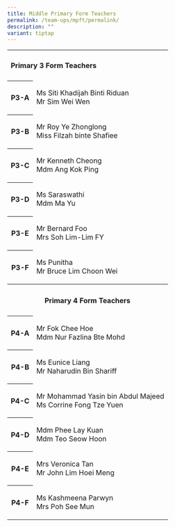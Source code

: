 ```yaml
---
title: Middle Primary Form Teachers
permalink: /team-ups/mpft/permalink/
description: ""
variant: tiptap
---
```

<table><tbody><tr><td rowspan="1" colspan="2"><h4>Primary 3 Form Teachers</h4></td></tr><tr><th rowspan="1" colspan="1"><p>P3-A</p></th><td rowspan="1" colspan="1"><p>Ms Siti Khadijah Binti Riduan<br>Mr Sim Wei Wen</p></td></tr><tr><th rowspan="1" colspan="1"><p>P3-B</p></th><td rowspan="1" colspan="1"><p>Mr Roy Ye Zhonglong<br>Miss Filzah binte Shafiee</p></td></tr><tr><th rowspan="1" colspan="1"><p>P3-C</p></th><td rowspan="1" colspan="1"><p>Mr Kenneth Cheong&nbsp;<br>Mdm Ang Kok Ping</p></td></tr><tr><th rowspan="1" colspan="1"><p>P3-D</p></th><td rowspan="1" colspan="1"><p>Ms Saraswathi<br>Mdm Ma Yu</p></td></tr><tr><th rowspan="1" colspan="1"><p>P3-E</p></th><td rowspan="1" colspan="1"><p>Mr Bernard Foo<br>Mrs Soh Lim-Lim FY</p></td></tr><tr><th rowspan="1" colspan="1"><p>P3-F</p></th><td rowspan="1" colspan="1"><p>Ms Punitha<br>Mr Bruce Lim Choon Wei</p></td></tr><tr><th rowspan="1" colspan="2"><p></p><h4>Primary 4 Form Teachers</h4></th></tr><tr><th rowspan="1" colspan="1"><p>P4-A</p></th><td rowspan="1" colspan="1"><p>Mr Fok Chee Hoe<br>Mdm Nur Fazlina Bte Mohd</p></td></tr><tr><th rowspan="1" colspan="1"><p>P4-B</p></th><td rowspan="1" colspan="1"><p>Ms Eunice Liang&nbsp;<br>Mr Naharudin Bin Shariff</p></td></tr><tr><th rowspan="1" colspan="1"><p>P4-C</p></th><td rowspan="1" colspan="1"><p>Mr Mohammad Yasin bin Abdul Majeed<br>Ms Corrine Fong Tze Yuen</p></td></tr><tr><th rowspan="1" colspan="1"><p>P4-D</p></th><td rowspan="1" colspan="1"><p>Mdm Phee Lay Kuan<br>Mdm Teo Seow Hoon</p></td></tr><tr><th rowspan="1" colspan="1"><p>P4-E</p></th><td rowspan="1" colspan="1"><p>Mrs Veronica Tan<br>Mr John Lim Hoei Meng</p></td></tr><tr><th rowspan="1" colspan="1"><p>P4-F</p></th><td rowspan="1" colspan="1"><p>Ms Kashmeena Parwyn<br>Mrs Poh See Mun</p></td></tr></tbody></table><p></p>